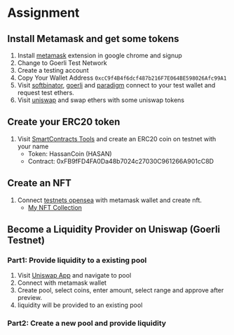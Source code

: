 # Assignment

## Install Metamask and get some tokens

1. Install [metamask](https://metamask.io/download/) extension in google chrome and signup
2. Change to Goerli Test Network
3. Create a testing account
4. Copy Your Wallet Address `0xcC9f4B4f6dcf487b216F7E064BE598026Afc99A1`
5. Visit [softbinator](https://faucet.softbinator.com/), [goerli](https://goerlifaucet.com/) and [paradigm](https://faucet.paradigm.xyz/) connect to your test wallet and request test ethers.
6. Visit [uniswap](https://app.uniswap.org/) and swap ethers with some uniswap tokens

## Create your ERC20 token

1. Visit [SmartContracts Tools](https://www.smartcontracts.tools/token-generator/create/ethereum/) and create an ERC20 coin on testnet with your name
   - Token: HassanCoin (HASAN)
   - Contract: 0xFB9fFD4FA0Da48b7024c27030C961266A901cC8D

## Create an NFT

1. Connect [testnets opensea](https://testnets.opensea.io/) with metamask wallet and create nft.
   - [My NFT Collection](https://testnets.opensea.io/collection/untitled-collection-14003015)

## Become a Liquidity Provider on Uniswap (Goerli Testnet)

### Part1: Provide liquidity to a existing pool

1. Visit [Uniswap App](https://app.uniswap.org/) and navigate to pool
2. Connect with metamask wallet
3. Create pool, select coins, enter amount, select range and approve after preview.
4. liquidity will be provided to an existing pool

### Part2: Create a new pool and provide liquidity
